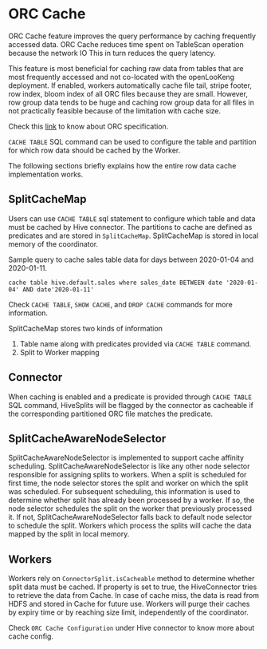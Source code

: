 ORC Cache
=========
ORC Cache feature improves the query performance by caching frequently accessed data. ORC Cache reduces time spent on TableScan operation because 
the network IO This in turn reduces the query latency.   

This feature is most beneficial for caching raw data from tables that are most frequently accessed and not co-located with
the openLooKeng deployment. If enabled, workers automatically cache file tail, stripe footer, row index, bloom index 
of all ORC files because they are small. However, row group data tends to be huge and caching row group data for all 
files in not practically feasible because of the limitation with cache size.

Check this [link](https://orc.apache.org/specification/ORCv1/) to know about ORC specification.

``CACHE TABLE`` SQL command can be used to configure the table and partition for which row data should be cached by the Worker. 

The following sections briefly explains how the entire row data cache implementation works.

SplitCacheMap
-------------
Users can use `CACHE TABLE` sql statement to configure which table and data must be cached by Hive connector. The partitions to cache are defined 
as predicates and are stored in `SplitCacheMap`. SplitCacheMap is stored in local memory of the coordinator.

Sample query to cache sales table data for days between 2020-01-04 and 2020-01-11.

  `cache table hive.default.sales where sales_date BETWEEN date '2020-01-04' AND date'2020-01-11'`

Check `CACHE TABLE`, `SHOW CACHE`, and `DROP CACHE` commands for more information.

SplitCacheMap stores two kinds of information
  1. Table name along with predicates provided via `CACHE TABLE` command.
  2. Split to Worker mapping

Connector
---------
When caching is enabled and a predicate is provided through ``CACHE TABLE`` SQL command, HiveSplits will be flagged by the connector 
as cacheable if the corresponding partitioned ORC file matches the predicate. 

SplitCacheAwareNodeSelector
---------------------------
 SplitCacheAwareNodeSelector is implemented to support cache affinity scheduling.  SplitCacheAwareNodeSelector is like any other node selector 
 responsible for assigning splits to workers. When a split is scheduled for first time, the node selector stores the split and worker on which 
 the split was scheduled. For subsequent scheduling, this information is used to determine whether split has already been processed by a worker.
 If so, the node selector schedules the split on the worker that previously processed it. If not, SplitCacheAwareNodeSelector falls back to default 
 node selector to schedule the split.  Workers which process the splits will cache the data mapped by the split in local memory.
 
Workers
-------
Workers rely on `ConnectorSplit.isCacheable` method to determine whether split data must be cached. If property is set
to true, the HiveConnector tries to retrieve the data from Cache. In case of cache miss, the data is read from HDFS and stored in Cache for future
use. Workers will purge their caches by expiry time or by reaching size limit, independently of the coordinator.

Check `ORC Cache Configuration` under Hive connector to know more about cache config.

